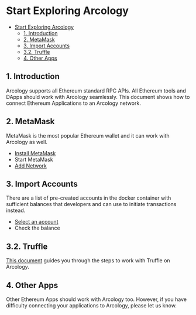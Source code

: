 # Start Exploring Arcology

- [Start Exploring Arcology](#start-exploring-arcology)
  - [1. Introduction](#1-introduction)
  - [2. MetaMask](#2-metamask)
  - [3. Import Accounts](#3-import-accounts)
  - [3.2. Truffle](#32-truffle)
  - [4. Other Apps](#4-other-apps)
  
## 1. Introduction

Arcology supports all Ethereum standard RPC APIs. All Ethereum tools and DApps should work with Arcology seamlessly. This document shows how to connect Ethereum Applications to an Arcology network.

## 2. MetaMask

MetaMask is the most popular Ethereum wallet and it can work with Arcology as well.

* [Install MetaMask](https://metamask.io/)
* Start MetaMask
* [Add Network](https://github.com/arcology-network/concurrent-programing-guide/resources/network-info.md)


## 3. Import Accounts

There are a list of pre-created accounts in the docker container with sufficient balances that developers and can use to initiate transactions instead.

* [Select an account](https://github.com/arcology-network/concurrent-programing-guide/resources/accounts.md)
* Check the balance
  
## 3.2. Truffle

[This document](https://github.com/arcology-network/concurrent-programing-guide/resources/pet-shop.md) guides you through the steps to work with Truffle on Arcology.

## 4. Other Apps

Other Ethereum Apps should work with Arcology too. However, if you have difficulty connecting your applications to Arcology, please let us know.